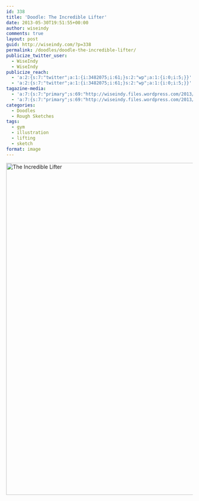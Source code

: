 ```yaml
---
id: 338
title: 'Doodle: The Incredible Lifter'
date: 2013-05-30T19:51:55+00:00
author: wiseindy
comments: true
layout: post
guid: http://wiseindy.com/?p=338
permalink: /doodles/doodle-the-incredible-lifter/
publicize_twitter_user:
  - WiseIndy
  - WiseIndy
publicize_reach:
  - 'a:2:{s:7:"twitter";a:1:{i:3482075;i:61;}s:2:"wp";a:1:{i:0;i:5;}}'
  - 'a:2:{s:7:"twitter";a:1:{i:3482075;i:61;}s:2:"wp";a:1:{i:0;i:5;}}'
tagazine-media:
  - 'a:7:{s:7:"primary";s:69:"http://wiseindy.files.wordpress.com/2013/05/the-incredible-lifter.png";s:6:"images";a:1:{s:69:"http://wiseindy.files.wordpress.com/2013/05/the-incredible-lifter.png";a:6:{s:8:"file_url";s:69:"http://wiseindy.files.wordpress.com/2013/05/the-incredible-lifter.png";s:5:"width";i:1000;s:6:"height";i:1341;s:4:"type";s:5:"image";s:4:"area";i:1341000;s:9:"file_path";b:0;}}s:6:"videos";a:0:{}s:11:"image_count";i:1;s:6:"author";s:8:"30670183";s:7:"blog_id";s:8:"50713731";s:9:"mod_stamp";s:19:"2013-05-30 16:51:55";}'
  - 'a:7:{s:7:"primary";s:69:"http://wiseindy.files.wordpress.com/2013/05/the-incredible-lifter.png";s:6:"images";a:1:{s:69:"http://wiseindy.files.wordpress.com/2013/05/the-incredible-lifter.png";a:6:{s:8:"file_url";s:69:"http://wiseindy.files.wordpress.com/2013/05/the-incredible-lifter.png";s:5:"width";i:1000;s:6:"height";i:1341;s:4:"type";s:5:"image";s:4:"area";i:1341000;s:9:"file_path";b:0;}}s:6:"videos";a:0:{}s:11:"image_count";i:1;s:6:"author";s:8:"30670183";s:7:"blog_id";s:8:"50713731";s:9:"mod_stamp";s:19:"2013-05-30 16:51:55";}'
categories:
  - Doodles
  - Rough Sketches
tags:
  - gym
  - illustration
  - lifting
  - sketch
format: image
---
```

<img class="alignnone size-full wp-image-340" alt="The Incredible Lifter" src="http://wiseindy.com/wp-content/uploads/2013/05/the-incredible-lifter.png" width="670" height="898" />
